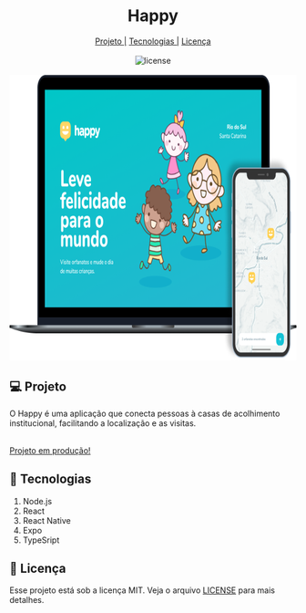 <div>
  <div align="center">
    <h1>Happy</h1>
    <a href="#projeto-1">Projeto |</a>
    <a href="#tecnologias-1">Tecnologias |</a>
    <a href="#license-1">Licença </a>
    <br>
    <br>
    <img src="https://img.shields.io/github/license/kennedyaquino/nlw03-happy" alt="license" />
    <br>
    <br>
  </div>
  <div align="center">
    <img src="https://raw.githubusercontent.com/rocketseat-education/nlw-03-omnistack/master/.github/happy.png" alt="happy" height="500" />
  </div>
  <div>
    <h2 id="projeto-1">💻 Projeto</h2>
    <p>O Happy é uma aplicação que conecta pessoas à casas de acolhimento institucional, facilitando a localização e as visitas.</p>
    <br>
    <a href="https://nlw3-happy-kennedy.netlify.app/">Projeto em produção!</a>
    <h2 id="tecnologias-1">🚀 Tecnologias</h2>
    <ol>
      <li>Node.js</li>
      <li>React</li>
      <li>React Native</li>
      <li>Expo</li>
      <li>TypeSript</li>
    </ol>
    <h2 id="license-1">📝 Licença</h2>
    <p>Esse projeto está sob a licença MIT. Veja o arquivo <a href="https://github.com/kennedyaquino/nlw03-happy/blob/main/LICENSE">LICENSE</a> para mais detalhes.</p>
  </div>
</div>
